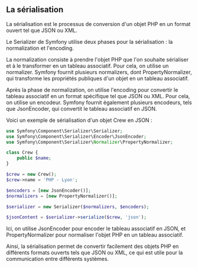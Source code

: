 ## La sérialisation

La sérialisation est le processus de conversion d'un objet PHP en un format ouvert tel que JSON ou XML.

Le Serializer de Symfony utilise deux phases pour la sérialisation : la normalization et l'encoding.

La normalization consiste à prendre l'objet PHP que l'on souhaite sérialiser et à le transformer en un tableau
associatif. Pour cela, on utilise un normalizer. Symfony fournit plusieurs normalizers, dont PropertyNormalizer, qui
transforme les propriétés publiques d'un objet en un tableau associatif.

Après la phase de normalization, on utilise l'encoding pour convertir le tableau associatif en un format spécifique tel
que JSON ou XML. Pour cela, on utilise un encodeur. Symfony fournit également plusieurs encodeurs, tels que JsonEncoder,
qui convertit le tableau associatif en JSON.

Voici un exemple de sérialisation d'un objet Crew en JSON :

```php
use Symfony\Component\Serializer\Serializer;
use Symfony\Component\Serializer\Encoder\JsonEncoder;
use Symfony\Component\Serializer\Normalizer\PropertyNormalizer;

class Crew {
    public $name;
}

$crew = new Crew();
$crew->name = 'PHP - Lyon';

$encoders = [new JsonEncoder()];
$normalizers = [new PropertyNormalizer()];

$serializer = new Serializer($normalizers, $encoders);

$jsonContent = $serializer->serialize($crew, 'json');

```

Ici, on utilise JsonEncoder pour encoder le tableau associatif en JSON, et PropertyNormalizer pour normaliser l'objet
PHP en un tableau associatif.

Ainsi, la sérialisation permet de convertir facilement des objets PHP en différents formats ouverts tels que JSON ou
XML, ce qui est utile pour la communication entre différents systèmes.